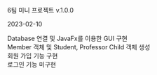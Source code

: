 6팀 미니 프로젝트
v.1.0.0

2023-02-10

Database 연결 및 JavaFx를 이용한 GUI 구현   
Member 객체 및 Student, Professor Child 객체 생성    
회원 가입 기능 구현    
로그인 기능 미구현    
